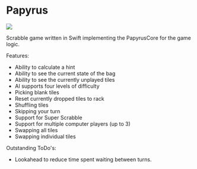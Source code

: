 # Papyrus
![](https://reposs.herokuapp.com/?path=ChrisAU/Papyrus&style=flat)

Scrabble game written in Swift implementing the PapyrusCore for the game logic.

Features:
- Ability to calculate a hint
- Ability to see the current state of the bag
- Ability to see the currently unplayed tiles
- AI supports four levels of difficulty
- Picking blank tiles
- Reset currently dropped tiles to rack
- Shuffling tiles
- Skipping your turn
- Support for Super Scrabble
- Support for multiple computer players (up to 3)
- Swapping all tiles
- Swapping individual tiles

Outstanding ToDo's:
- Lookahead to reduce time spent waiting between turns.
